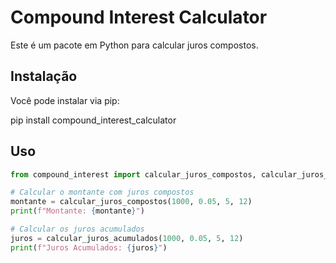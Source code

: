 # Compound Interest Calculator

Este é um pacote em Python para calcular juros compostos.

## Instalação

Você pode instalar via pip:

pip install compound_interest_calculator


## Uso

```python
from compound_interest import calcular_juros_compostos, calcular_juros_acumulados

# Calcular o montante com juros compostos
montante = calcular_juros_compostos(1000, 0.05, 5, 12)
print(f"Montante: {montante}")

# Calcular os juros acumulados
juros = calcular_juros_acumulados(1000, 0.05, 5, 12)
print(f"Juros Acumulados: {juros}")
```
